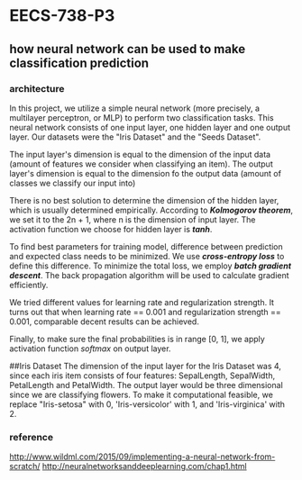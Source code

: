 # EECS-738-P3
## how neural network can be used to make classification prediction

### architecture

In this project, we utilize a simple neural network (more precisely, a multilayer perceptron, or MLP) to perform two classification tasks. This neural network consists of one input layer, one hidden layer and one output layer. Our datasets were the "Iris Dataset" and the "Seeds Dataset".

The input layer's dimension is equal to the dimension of the input data (amount of features we consider when classifying an item). The output layer's dimension is equal to the dimension fo the output data (amount of classes we classify our input into)

There is no best solution to determine the dimension of the hidden layer, which is usually determined empirically. According to ***Kolmogorov theorem***, we set it to the 2n + 1, where n is the dimension of input layer. The activation function we choose for hidden layer is ***tanh***.

To find best parameters for training model, difference between prediction and expected class needs to be minimized. We use ***cross-entropy loss*** to define this difference. To minimize the total loss, we employ ***batch gradient descent***. The back propagation algorithm will be used to calculate gradient efficiently.

We tried different values for learning rate and regularization strength. It turns out that when learning rate == 0.001 and regularization strength == 0.001, comparable decent results can be achieved.

Finally, to make sure the final probabilities is in range [0, 1], we apply activation function *softmax* on output layer.

##Iris Dataset
The dimension of the input layer for the Iris Dataset was 4, since each iris item consists of four features: SepalLength, SepalWidth, PetalLength and PetalWidth. The output layer would be three dimensional since we are classifying flowers. To make it computational feasible,  we replace "Iris-setosa" with 0, 'Iris-versicolor' with 1, and 'Iris-virginica' with 2.





### reference

http://www.wildml.com/2015/09/implementing-a-neural-network-from-scratch/
http://neuralnetworksanddeeplearning.com/chap1.html
